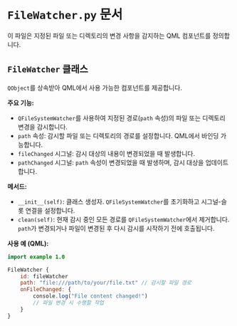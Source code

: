 # `FileWatcher.py` 문서

이 파일은 지정된 파일 또는 디렉토리의 변경 사항을 감지하는 QML 컴포넌트를 정의합니다.

## `FileWatcher` 클래스

`QObject`를 상속받아 QML에서 사용 가능한 컴포넌트를 제공합니다.

**주요 기능:**

*   `QFileSystemWatcher`를 사용하여 지정된 경로(`path` 속성)의 파일 또는 디렉토리 변경을 감시합니다.
*   `path` 속성: 감시할 파일 또는 디렉토리의 경로를 설정합니다. QML에서 바인딩 가능합니다.
*   `fileChanged` 시그널: 감시 대상의 내용이 변경되었을 때 발생합니다.
*   `pathChanged` 시그널: `path` 속성이 변경되었을 때 발생하며, 감시 대상을 업데이트합니다.

**메서드:**

*   `__init__(self)`: 클래스 생성자. `QFileSystemWatcher`를 초기화하고 시그널-슬롯 연결을 설정합니다.
*   `clean(self)`: 현재 감시 중인 모든 경로를 `QFileSystemWatcher`에서 제거합니다. `path`가 변경되거나 파일이 변경된 후 다시 감시를 시작하기 전에 호출됩니다.

**사용 예 (QML):**

```qml
import example 1.0

FileWatcher {
    id: fileWatcher
    path: "file:///path/to/your/file.txt" // 감시할 파일 경로
    onFileChanged: {
        console.log("File content changed!")
        // 파일 변경 시 수행할 작업
    }
}
``` 